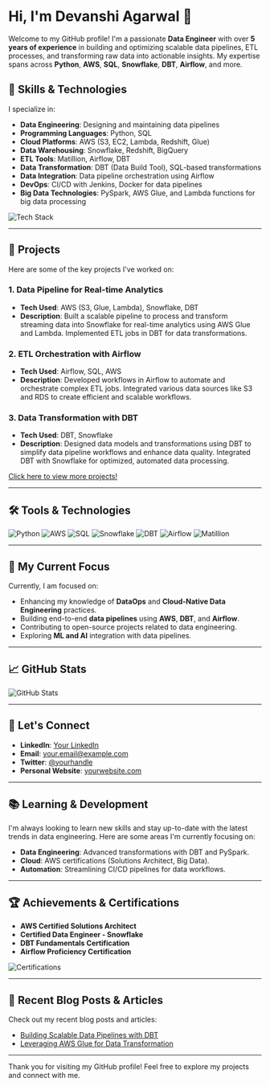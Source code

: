 
# Hi, I'm Devanshi Agarwal 👋

Welcome to my GitHub profile! I'm a passionate **Data Engineer** with over **5 years of experience** in building and optimizing scalable data pipelines, ETL processes, and transforming raw data into actionable insights. My expertise spans across **Python**, **AWS**, **SQL**, **Snowflake**, **DBT**, **Airflow**, and more.


## 🚀 Skills & Technologies

I specialize in:

- **Data Engineering**: Designing and maintaining data pipelines
- **Programming Languages**: Python, SQL
- **Cloud Platforms**: AWS (S3, EC2, Lambda, Redshift, Glue)
- **Data Warehousing**: Snowflake, Redshift, BigQuery
- **ETL Tools**: Matillion, Airflow, DBT
- **Data Transformation**: DBT (Data Build Tool), SQL-based transformations
- **Data Integration**: Data pipeline orchestration using Airflow
- **DevOps**: CI/CD with Jenkins, Docker  for data pipelines
- **Big Data Technologies**: PySpark, AWS Glue, and Lambda functions for big data processing

![Tech Stack](https://upload.wikimedia.org/wikipedia/commons/thumb/8/86/Amazon_Web_Services_Logo.svg/1024px-Amazon_Web_Services_Logo.svg.png)

---

## 💼 Projects

Here are some of the key projects I've worked on:

### 1. **Data Pipeline for Real-time Analytics**  
   - **Tech Used**: AWS (S3, Glue, Lambda), Snowflake, DBT  
   - **Description**: Built a scalable pipeline to process and transform streaming data into Snowflake for real-time analytics using AWS Glue and Lambda. Implemented ETL jobs in DBT for data transformations.

### 2. **ETL Orchestration with Airflow**  
   - **Tech Used**: Airflow, SQL, AWS  
   - **Description**: Developed workflows in Airflow to automate and orchestrate complex ETL jobs. Integrated various data sources like S3 and RDS to create efficient and scalable workflows.

### 3. **Data Transformation with DBT**  
   - **Tech Used**: DBT, Snowflake  
   - **Description**: Designed data models and transformations using DBT to simplify data pipeline workflows and enhance data quality. Integrated DBT with Snowflake for optimized, automated data processing.

[Click here to view more projects!](https://github.com/yourusername)

---

## 🛠️ Tools & Technologies

![Python](https://img.shields.io/badge/-Python-blue)
![AWS](https://img.shields.io/badge/-AWS-orange)
![SQL](https://img.shields.io/badge/-SQL-blue)
![Snowflake](https://img.shields.io/badge/-Snowflake-lightblue)
![DBT](https://img.shields.io/badge/-DBT-black)
![Airflow](https://img.shields.io/badge/-Airflow-lightgrey)
![Matillion](https://img.shields.io/badge/-Matillion-green)

---

## 🌱 My Current Focus

Currently, I am focused on:
- Enhancing my knowledge of **DataOps** and **Cloud-Native Data Engineering** practices.
- Building end-to-end **data pipelines** using **AWS**, **DBT**, and **Airflow**.
- Contributing to open-source projects related to data engineering.
- Exploring **ML and AI** integration with data pipelines.

---

## 📈 GitHub Stats

![GitHub Stats](https://github-readme-stats.vercel.app/api?username=yourusername&show_icons=true&hide_title=true&hide=prs&count_private=true&hide_border=true&theme=radical)

---

## 🤝 Let's Connect

- **LinkedIn**: [Your LinkedIn](https://www.linkedin.com/in/yourname/)
- **Email**: [your.email@example.com](mailto:your.email@example.com)
- **Twitter**: [@yourhandle](https://twitter.com/yourhandle)
- **Personal Website**: [yourwebsite.com](https://yourwebsite.com)

---

## 📚 Learning & Development

I'm always looking to learn new skills and stay up-to-date with the latest trends in data engineering. Here are some areas I'm currently focusing on:
- **Data Engineering**: Advanced transformations with DBT and PySpark.
- **Cloud**: AWS certifications (Solutions Architect, Big Data).
- **Automation**: Streamlining CI/CD pipelines for data workflows.

---

## 🏆 Achievements & Certifications

- **AWS Certified Solutions Architect**  
- **Certified Data Engineer - Snowflake**  
- **DBT Fundamentals Certification**  
- **Airflow Proficiency Certification**

![Certifications](https://media.giphy.com/media/26ufcHHwf6gC7aYok/giphy.gif)

---

## 📝 Recent Blog Posts & Articles

Check out my recent blog posts and articles:
- [Building Scalable Data Pipelines with DBT](https://medium.com/@yourusername/building-scalable-data-pipelines-with-dbt)
- [Leveraging AWS Glue for Data Transformation](https://medium.com/@yourusername/leveraging-aws-glue-for-data-transformation)

---

Thank you for visiting my GitHub profile! Feel free to explore my projects and connect with me.
